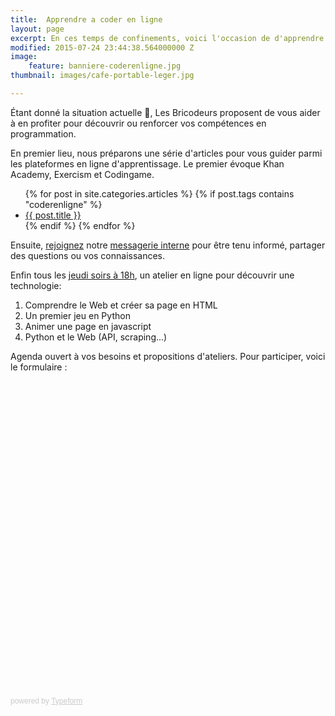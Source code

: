 ```yaml
---
title:  Apprendre a coder en ligne
layout: page
excerpt: En ces temps de confinements, voici l'occasion de d'apprendre a coder en ligne.
modified: 2015-07-24 23:44:38.564000000 Z
image:
    feature: banniere-coderenligne.jpg
thumbnail: images/cafe-portable-leger.jpg

---
```


Étant donné la situation actuelle 🤷, Les Bricodeurs proposent de vous aider à en profiter pour découvrir ou renforcer vos compétences en programmation.

En premier lieu, nous préparons une série d'articles pour vous guider parmi les plateformes en ligne d'apprentissage. Le premier évoque Khan Academy, Exercism et Codingame.
<ul class="">
{% for post in site.categories.articles %} 
{% if post.tags contains "coderenligne" %}
  <li><article><a href="{{ site.url }}{{ post.url }}">{{ post.title }} </a></article></li>
{% endif %}
{% endfor %}
</ul>


Ensuite, [rejoignez](https://www.helloasso.com/associations/les-bricodeurs/adhesions/adhesions-bricodeurs-2016) notre [messagerie interne](https://join.slack.com/t/bricodeurs/shared_invite/zt-3sxsf81w-Rvwn~LcyLi1ekAln6qCl1Q) pour être tenu informé, partager des questions ou vos connaissances.

Enfin tous les [jeudi soirs à 18h](https://www.facebook.com/events/2876113685783817/), un atelier en ligne pour découvrir une technologie:
1. Comprendre le Web et créer sa page en HTML
2. Un premier jeu en Python
3. Animer une page en javascript
4. Python et le Web (API, scraping...)

Agenda ouvert à vos besoins et propositions d'ateliers. Pour participer, voici le formulaire :

<div class="typeform-widget" data-url="https://lesbricodeurs.typeform.com/to/nlyRQK" style="width: 100%; height: 500px;"></div> <script> (function() { var qs,js,q,s,d=document, gi=d.getElementById, ce=d.createElement, gt=d.getElementsByTagName, id="typef_orm", b="https://embed.typeform.com/"; if(!gi.call(d,id)) { js=ce.call(d,"script"); js.id=id; js.src=b+"embed.js"; q=gt.call(d,"script")[0]; q.parentNode.insertBefore(js,q) } })() </script> <div style="font-family: Sans-Serif;font-size: 12px;color: #999;opacity: 0.5; padding-top: 5px;"> powered by <a href="https://admin.typeform.com/signup?utm_campaign=nlyRQK&utm_source=typeform.com-01D8JWX96RYSD4EMK2XJRHMJFK-free&utm_medium=typeform&utm_content=typeform-embedded-poweredbytypeform&utm_term=EN" style="color: #999" target="_blank">Typeform</a> </div>


